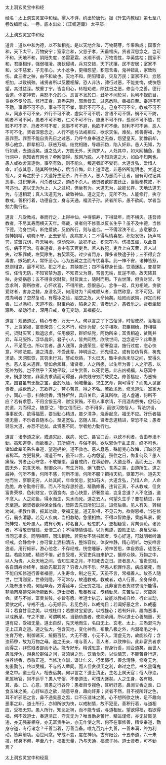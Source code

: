 太上洞玄灵宝中和经  

经名：太上洞玄灵宝中和经。撰人不详，约出於唐代。据《升玄内教经》第七至八卷改编而成。一卷。底本出处：《正统道藏》 太平部。  

太上洞玄灵宝中和经  

道言：道以中和为德，以不和相克。是以天地合和，万物萌芽，华果熟成；国家合和，天下太平，万物安宁；室家合和，父慈子孝，天垂福庆。贤者深思念之，岂可不和。天地不和，阴阳失度，冬雷夏霜，水潮不调，万物乖性，华英焦枯；国家不和，君臣相诈，强弱相凌，夷狄侵境，兵刃交错，天下扰攘，民不安居；室家不和，父不慈爱，子无孝心，大小忿争，更相怨望，积怨含毒，鬼神错乱，家致败伤。此三者之殃，由不和故也。天地不和，阴阳错谬，灾及万民；室家不和，忿怒相加，以致祸殃。诸贤者所以反覆相解，恐人非法，骋行过恶，不能变悔，或快怨望，其过益深。故重丁宁。皆当用心，转相劝进，除往日之恶，修当今之善。德行合道，体定神安，喜怒不介於心，恶言不发於口，丑听不闻於耳，色利不视於目，贪欲不专於意。修行正身，真炁来附，邪炁皆去，过恶悉除，善福自至。奉道不可不勤，事师不可不恭，事亲不可不孝，事君不可不忠，己身不可不宝，教戒不可不从，同志不可不亲，外行不可不改，虚实不可不明，言语不可不慎，祸不可不防，明者不可不问，愚者不可不教，仁义不可不行，施惠不可不作，孤弱不可不恤，贫贱不可不济，厄者不可不度，恶事不可不避，色欲不可不绝，财利不可不远，恶人不可不化。贤者深思念之。人行不能与法戒相应，欲求天佑，难矣。修善得福，为恶罪至。罪至不能自责先日之过恶，乃呼今身奉道之无益，怨望皇天，犹豫前却，移心他念。群辈相习，祆惑万端。结党相随，导趣邪伪，陷入奸非。愚人无知，为行如此，去道远矣。道之弘大，方圆无外，天网罗人，人处其中，如大网捕鱼，鱼行网中，岂知表有网也？牵网便得，放网乃脱。人不知真道之大，如鱼不知网也。愚人或欲舍真逐伪，事卒有效，则不能久，叛道者即不受罚。大道含弘，爱惜人命，听恣其意，随其所欲快心，后当自悔。此上道深远，非愚俗所能明也。大道之视人，如母之於子；大道好生恶杀，终不杀人。恶人为恶而不止者，自有司过记其恶事，过积罪满，司杀者伐之，道终不杀人。诸贤者欲除害还正，当勤奉教戒，不可违也。道以无为为上，人之过积，但坐有为。大道无为，故能长存。天地法道无为，与道相混；真人法道无为，故致神仙。道之无为，无所不为。人能修行，执守教戒，善积行着，功德自立，身与天通，福流子孙。贤者所乐，愚不欲闻。学者当勉力勤行也。  

道言：凡受教戒，奉而行之，上得神仙，中得倍寿，下得延年，而不横夭。违吾师教者，不尽其寿而横夭天年。痛哉，贤者何不修善以反长生乎？虽不及中德，当修下德，治身世间，断绝爱欲，反俗所行，则与道合。一不得淫泆不止，志意邪念，劳神损精，魂魄不守，正去邪前，疾病害人；二不得纵情喜怒，积怨发愤，扬声骂詈，誓盟咒诅，呼天唤地，惊动鬼神。故犯不止，积怨在内，伤损五藏，以此自伤，病不可治。有奉道者，身中有天官吏兵。若人数犯，吏兵上白天曹，言人过失，过积罪成，左契除生，右契着死。过少者罚身，罪多者殃逮子孙；三不得妄含毒害，嫉妬於人，常怀恶心。心为五藏之主而专忧喜事。此一神不安，诸神皆怒，怒则相克，最不可犯。犯之不止，其殃害己；四不得秽身长浊，饮酒迷乱，变易常性，任情无防，不知官禁为恶，不知君父为尊，骂詈无端，反逆不顺。故天降其殃，身受祸患；五不得贪求财货。财货粪土，随时而用。下古世薄，但贪财宝，专念求利，得所欲者，心怀欢喜，不得所欲，怨恨恚心。忿争一起，兵刃相贼。贪欲爱财者，害身之雠，身没名灭，何用财为？闻戒顺从者，翕然称意，言不可犯。背戒向利者？忽然复动，有履冰之险，蹈空之危，大命倾矣。险败而欲悔，罪定而称善，过以满积，天道不救。财宝色欲，陷身之灾，贤者远之，愚者乐之。贤者坐起寐卧、举动行止，深用自戒，身无变动，其福报矣。  

道言：观诸道民，精心专者，万无一人。何以言之？下古俗薄，时俗使然。竞相高下，上贪荣禄，富贵荣饰；仁义不行，权诈为智，父子相欺，君臣相给，转相嘱托，货财买官；黜退忠贞，任用佞邪，群奸结党，阿伪所亲；富贵相追，贫贱并弃，车马服饰，浮华昌炽。君子小人，皆共同然，欣欣世间，岂念道乎？此辈愚人，不足愿也。所以言者，愚人浅薄，身遇荣显，骄奢盈溢，施行过度，恣心快意，不顺法度。道之清虚，不受此辈。神明远之，邪鬼侵之。或有协伪背真，祷鬼求请。天网恢恢，其罚未行耳。譬如炊熟，下火已灭，甑中余炁未尽之间，安得久也。恶人虽未遇罪，譬如余炁耳。诸贤者，人之所愿，以生年为善；人之所恶，以死终为贱。岂不然乎？天地平政，以生赏善，以死罚恶。此吉凶祸福，从窈冥中来，祸患殃害，非富贵求请而可得避，非贫贱守穷而故受之。修善福应，为恶祸来。国君虽有无极之宝，至於危险，倾城量金，求生乞命，岂可得乎？而愚人见富贵者，咸欲愿之，志欲存之，劳心苦意，得之不弘。若欲求愿，修念道法。室家大小，同心一意，扫除烧香，清静俨然，具自关启，说其所欲。道人虚通，何所不应？若有求愿，不用金银玉帛、财宝货贿，不用人事求请，不用酒肉祭祷，但归心於道，为而得之，随意之，物立信而已，亦不用多。而欲习效俗人，背法求请，事事反失。欲得福愿，要当勤心精进，晨夕清净，烧香起念，福无不应。好乐者福德无量，不乐者自随本心。至道宽弘，恣随人耳。贤者念道精进，常恐不及；愚者轻忽大道，亦恐不远矣。此贤愚不同。学者勉力勤行也。  

道言：诸奉道之家，或遇灾厄、疾病、死亡、县官口舌，以致不利者，皆由奉法不勤。虽知道尊，而欲奉之，其所施行，与俗不别。欲以邪伪干乱正真，终不可也。诸如此辈虽系名奉道，望道拥护，道不救也。恶人蠢愚，殊能克心改悔，归诚於道者稀耳。方更背戾，谓道不神，虽不口言，心内怨望。殒往之日，悔复何及？愚人痛哉。贤者正心守念，不敢懈堕，当自戒约，在事勤修。大道至尊，高而无上，周圆无外，包含天地，制御众神。有生万物、蜎飞蠢动，含炁之类，由道所生。道之威神，何所不集，何所不感，何所不消，何所不服？把持天机，驱策万神。道先天地而生，寥廓无穷，人处其间，年命焂忽，犹如石火。大道含弘，乃惜人命，人命危脆，故令勤修行善。而人不能存思於道，精勤修善，违背正真，不从教戒，但贪富贵荣禄、色利财宝，饮酒食肉，恣心快意，骄奢盈溢，岂复念道？人不念道，道不念人。人之如鱼，得水而生，失水而死。道之去人，何望久生乎？要在精进，存念至道。诸贤者欲得保全性命，皆除去先日所犯过恶，进修后善。见人有失，转相劝诫，相教作善，报其功效，受福无量。道无形相，不见云为。欲得恩福，当在修行，晨夜清静。若见人疾病，当相救助，急缓相恤。不得以智欺愚，乘威纵暴，假托神鬼，恐吓愚人。或有小知，称名自大，轻忽於人，更相疑訾，背向调论。诸贤者，不得敬贵轻贱，爱憎二心；不得随情请福，以为惠施，毁败正法，身反受殃。当同志相求，同明相照，同法相教。若男女不晓书疏者，专心好道，可就明者听诵经戒，会静舍中；亦可堂上洒扫清洁，整饰容仪，体安神静，精心明听。勿妄哗言逸语，用行倾邪，游心他念，不存经戒，恍惚睡寐，劳神苦思，体自劳疲，徒苦无益。若能如戒，精进不倦，必当受福，天官吏兵自来护之，攘却众殃。万物之中，以人为贵。人处天地之间，皆知生来之月，不知死去之日。贤者恶人，富贵贫贱，各自谓寿命终年，谁欲先取其穷？穷者人所不乐，然愚人积罪作恶，病成至死，而不能自知修道行善者福德。人生寿命，制之在天。天虽不言，常福善人。故圣人随世，世清则显，世昏则隐，不可常存，故遗教戒。教戒者，劝人行善，全身保命。人能奉法不倦，何但卒寿，方得延年，受无穷之福。此非富贵者货财求请所能得，非酒肉祭祷鬼神所能致也。道士贤者，敬奉教戒，专精勤念，先苦后甘，冥应感会。贤与不肖，富贵贫贱，亦皆有愿。唯道士执志，故能以教戒自检，行止举动，爱欲之间，守戒不违，心无倾邪。若见色利，以戒掩目；若闻好恶之言，以戒塞耳；若食甘香之美，以戒杜口；若想财宝爱欲，以戒挫心；若有奸非，趣向恶事，以戒断足。守之不废，可谓明矣。当勤劝愚者，使能承用。所以道士心善施惠，天道有应，受福无量。道出自然，先天地而生，名曰无上、玄老、太上，三炁混沌为无上正真之道。道之弘大，包含天地，变化神炁，布散八极之外，内潜毫毛之中，生育万物，制御诸天，统摄百亿，大无不覆，小无不入。清虚无为，故能长存；含浊茹秽，故为万物之母。道之无亲，唯与善人。善人者，以致神仙，此非富贵者求而得之，非贫贱者鄙而不达。能专好乐，精诚思念，修身行善，则合道矣。而世人愚浅浮伪，游身於群俗之间，贪须臾之乐，饮酒食肉，以快情志，不能苦身行道，供养烧香，恭敬正道。当修功立训，谦让仁义，行柔弱行，善念清静，修身无为。初虽勤苦，终以受福，不与俗人辈同。而人但贪须臾之利，命过之后，书名黑簿鬼录之中。道士俗人，相去远矣。何以言之？道士清正，生名上属天官；俗人秽浊，死属地官，岂不远乎？愚人守俗，不奉道法，可谓大迷矣。人之生身，各有眼、耳、鼻、口、心意，贤愚之行各异：愚者目专视色，耳听好恶，鼻闻甘香之炁，口食五味之美，心好纵恣之欲，随意导身，趣向奸非；贤者不然，目不视所好之色，耳不听邪恶之言，鼻不通臭恶之炁，口不乐滋味之美，心不想所欲之快，足不趣向恶事之非。道士所行，亦知所欲为快，以戒制情，故不犯恶，善积行着，与道相应，受福无穷。愚人所行，知恶近祸，而不能专诚，与道相反。望欲得福，若欲得福，何不效道士，奉道清正，守真无为？唯当勤身苦行，精进谨修，亦无贫贱见违，亦无强豪相夺，亦无富贵争进，亦无作使之苦，何不在事修善，精专奉道，勤身守道，专行诸念？千善当着，万善当备。唯九百九十九善，一善未满，终为利动，皆弃前功。治世间念，守戒不变，度在神仙。古有阳公，十五奉道，六十未报，修身不倦，年至八十，福报无量，乃与天通，福流子孙。道士贤者，可不勤焉？  

太上洞玄灵宝中和经竟  
